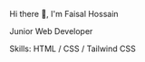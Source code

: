 Hi there 👋, I'm Faisal Hossain

Junior Web Developer

Skills: HTML / CSS / Tailwind CSS


<!---
Faisalhossain74/Faisalhossain74 is a ✨ special ✨ repository because its `README.md` (this file) appears on your GitHub profile.
You can click the Preview link to take a look at your changes.
--->
